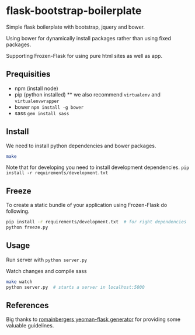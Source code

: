 # flask-bootstrap-boilerplate
Simple flask boilerplate with bootstrap, jquery and bower.

Using bower for dynamically install packages rather than using fixed packages.

Supporting Frozen-Flask for using pure html sites as well as app.

## Prequisities
* npm (install node)
* pip (python installed)
** we also recommend `virtualenv` and `virtualenvwrapper`
* bower `npm install -g bower`
* sass `gem install sass`

## Install
We need to install python dependencies and bower packages.
```bash
make
```

Note that for developing you need to install development dependencies.
`pip install -r requirements/development.txt`


## Freeze
To create a static bundle of your application using Frozen-Flask do following.
```bash
pip install -r requirements/development.txt  # for right dependencies
python freeze.py
```

## Usage
Run server with `python server.py`

Watch changes and compile sass
```bash
make watch
python server.py  # starts a server in localhost:5000
```


## References
Big thanks to [romainbergers yeoman-flask generator](https://github.com/romainberger/yeoman-flask) for providing some valuable guidelines.